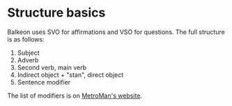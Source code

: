 # Structure basics
Balkeon uses SVO for affirmations and VSO for questions.
The full structure is as follows:
1. Subject
2. Adverb
3. Second verb, main verb
4. Indirect object + "stan", direct object
5. Sentence modifier

The list of modifiers is on [MetroMan's website](https://www.metroman.me/balkeon/docs/adpositions/).

